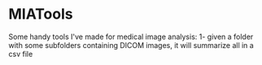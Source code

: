 # MIATools
Some handy tools I've made for medical image analysis:
1- given a folder with some subfolders containing DICOM images, it will summarize all in a csv file
